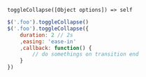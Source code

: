     toggleCollapse([Object options]) => self

~~~js
$('.foo').toggleCollapse()
$('.foo').toggleCollapse({
    duration: 2 // 2s
    ,easing: 'ease-in'
    ,callback: function() {
        // do somethings on transition end
    }
})
~~~